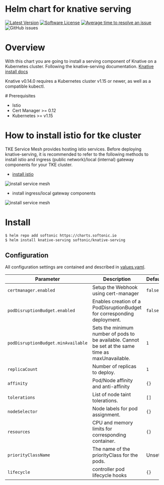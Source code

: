 # Helm chart for knative serving

[![Latest Version](https://img.shields.io/github/release/softonic/knative-serving-chart.svg)](https://github.com/softonic/knative-serving-chart/releases)
[![Software License](https://img.shields.io/badge/license-Apache%202.0-blue.svg)](LICENSE)
[![Average time to resolve an issue](http://isitmaintained.com/badge/resolution/softonic/knative-serving-chart.svg)](http://isitmaintained.com/project/softonic/knative-serving-chart "Average time to resolve an issue")
![GitHub issues](https://img.shields.io/github/issues-raw/softonic/knative-serving-chart)

# Overview

With this chart you are going to install a serving component of Knative on a Kubernetes cluster. Following the knative-serving documentation.
[Knative install docs](https://knative.dev/docs/install/any-kubernetes-cluster/)

Knative v0.14.0 requires a Kubernetes cluster v1.15 or newer, as well as a compatible kubectl. 

# Prerequisites

* Istio
* Cert Manager >= 0.12
* Kubernetes >= v1.15

# How to install istio for tke cluster

TKE Service Mesh provides hosting istio services. Before deploying knative-serving, it is recommended to refer to the following methods to install istio and ingress (public network)/local (internal) gateway components for your TKE cluster.

* [install istio](https://console.cloud.tencent.com/tke2/mesh)

![install service mesh](https://github.com/tkestack/charts/raw/main/incubator/tke-knative-serving/img/install-istio.png)

* install ingress/local gateway components

![install service mesh](https://github.com/tkestack/charts/raw/main/incubator/tke-knative-serving/img/istio-components.png)


# Install

```bash
$ helm repo add softonic https://charts.softonic.io
$ helm install knative-serving softonic/knative-serving
```


## Configuration

All configuration settings are contained and described in
[values.yaml](values.yaml).

| Parameter | Description | Default |
| --- | --- | --- |
| `certmanager.enabled` | Setup the Webhook using cert-manager | `false` |
| `podDisruptionBudget.enabled` | Enables creation of a PodDisruptionBudget for corresponding deployment. | `false` |
| `podDisruptionBudget.minAvailable` | Sets the minimum number of pods to be available. Cannot be set at the same time as maxUnavailable. | `1` |
| `replicaCount` | Number of replicas to deploy. | `1` |
| `affinity` | Pod/Node affinity and anti-affinity | `{}` |
| `tolerations` | List of node taint tolerations. | `[]` |
| `nodeSelector` | Node labels for pod assignment. | `{}` |
| `resources` | CPU and memory limits for corresponding container. | `{}` |
| `priorityClassName` | The name of the priorityClass for the pods. | Unset |
| `lifecycle` | controller pod lifecycle hooks | `{}`
